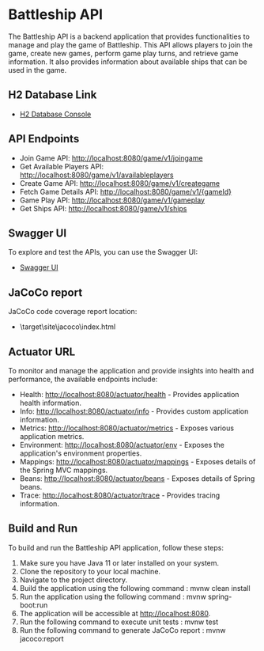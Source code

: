 # Battleship API

The Battleship API is a backend application that provides functionalities to manage and play the game of Battleship. This API allows players to join the game, create new games, perform game play turns, and retrieve game information. It also provides information about available ships that can be used in the game.

## H2 Database Link

- [H2 Database Console](http://localhost:8080/h2-console/)

## API Endpoints

- Join Game API: [http://localhost:8080/game/v1/joingame](http://localhost:8080/game/v1/joingame)
- Get Available Players API: [http://localhost:8080/game/v1/availableplayers](http://localhost:8080/game/v1/availableplayers)
- Create Game API: [http://localhost:8080/game/v1/creategame](http://localhost:8080/game/v1/creategame)
- Fetch Game Details API: [http://localhost:8080/game/v1/{gameId}](http://localhost:8080/game/v1/{gameId})
- Game Play API: [http://localhost:8080/game/v1/gameplay](http://localhost:8080/game/v1/gameplay)
- Get Ships API: [http://localhost:8080/game/v1/ships](http://localhost:8080/game/v1/ships)

## Swagger UI

To explore and test the APIs, you can use the Swagger UI:

- [Swagger UI](http://localhost:8080/swagger-ui.html)

## JaCoCo report

JaCoCo code coverage report location:

- \target\site\jacoco\index.html

## Actuator URL

To monitor and manage the application and provide insights into health and performance, the available endpoints include:

- Health: [http://localhost:8080/actuator/health](http://localhost:8080/actuator/health) - Provides application health information.
- Info: [http://localhost:8080/actuator/info](http://localhost:8080/actuator/info) - Provides custom application information.
- Metrics: [http://localhost:8080/actuator/metrics](http://localhost:8080/actuator/metrics) - Exposes various application metrics.
- Environment: [http://localhost:8080/actuator/env](http://localhost:8080/actuator/env) - Exposes the application's environment properties.
- Mappings: [http://localhost:8080/actuator/mappings](http://localhost:8080/actuator/mappings) - Exposes details of the Spring MVC mappings.
- Beans: [http://localhost:8080/actuator/beans](http://localhost:8080/actuator/beans) - Exposes details of Spring beans.
- Trace: [http://localhost:8080/actuator/trace](http://localhost:8080/actuator/trace) - Provides tracing information.

## Build and Run

To build and run the Battleship API application, follow these steps:

1. Make sure you have Java 11 or later installed on your system.
2. Clone the repository to your local machine.
3. Navigate to the project directory.
4. Build the application using the following command  :
           mvnw clean install
5. Run the application using the following command    :
           mvnw spring-boot:run
6. The application will be accessible at [http://localhost:8080](http://localhost:8080).
7. Run the following command to execute unit tests    :
           mvnw test
8. Run the following command to generate JaCoCo report :
           mvnw jacoco:report
